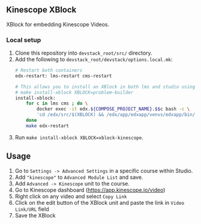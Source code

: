 ## Kinescope XBlock

XBlock for embedding Kinescope Videos.

### Local setup

1. Clone this repository into `devstack_root/src/` directory.
1. Add the following to `devstack_root/devstack/options.local.mk`:
	```bash
	# Restart both containers
	edx-restart: lms-restart cms-restart

	# This allows you to install an XBlock in both lms and studio using
	# make install-xblock XBLOCK=problem-builder
	install-xblock:
		for c in lms cms ; do \
			docker exec -it edx.${COMPOSE_PROJECT_NAME}.$$c bash -c \
			'cd /edx/src/$(XBLOCK) && /edx/app/edxapp/venvs/edxapp/bin/pip install -e .' ;   \
		done
		make edx-restart
	```
1. Run `make install-xblock XBLOCK=xblock-kinescope`.

## Usage
1. Go to `Settings -> Advanced Settings` in a specific course within Studio.
1. Add `"kinescope"` to `Advanced Module List` and save.
1. Add `Advanced -> Kinescope` unit to the course.
1. Go to Kinescope dashboard (https://app.kinescope.io/video)
1. Right click on any video and select `Copy Link`
1. Click on the edit button of the XBlock unit and paste the link in `Video Link/URL` field
1. Save the XBlock
